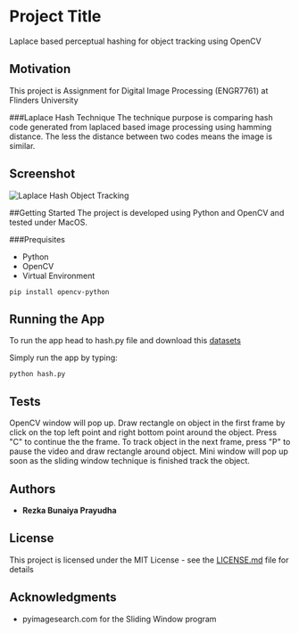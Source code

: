 # Project Title
Laplace based perceptual hashing for object tracking using OpenCV

## Motivation
This project is Assignment for Digital Image Processing (ENGR7761) at Flinders University

###Laplace Hash Technique
The technique purpose is comparing hash code generated from laplaced based image processing using hamming distance. The less the distance between two codes means the image is similar.

## Screenshot
![Laplace Hash Object Tracking](Result/result.gif)

##Getting Started
The project is developed using Python and OpenCV and tested under MacOS.

###Prequisites
- Python 
- OpenCV
- Virtual Environment

```
pip install opencv-python
```

## Running the App
To run the app head to hash.py file and download this [datasets](https://flinders-my.sharepoint.com/:f:/g/personal/pray0008_flinders_edu_au/Ejrv8BzD3RxIiOpqVr47Yu0B7guroObn_hfJlpLIeFvUJA?e=xZe1e5)

Simply run the app by typing:
```
python hash.py
```

## Tests
OpenCV window will pop up. Draw rectangle on object in the first frame by click on the top left point and right bottom point  around the object. Press "C" to continue the the frame. To track object in the next frame, press "P" to pause the video and draw rectangle around object. Mini window will pop up soon as the sliding window technique is finished track the object.

## Authors

* **Rezka Bunaiya Prayudha**



## License

This project is licensed under the MIT License - see the [LICENSE.md](LICENSE.md) file for details

## Acknowledgments

* pyimagesearch.com for the Sliding Window program
